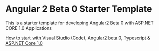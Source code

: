 # Angular 2 Beta 0 Starter Template

This is a starter template for developing Angular2 Beta 0 with ASP.NET CORE 1.0 Applications

<a href="http://offering.solutions/articles/asp-net/how-to-start-with-visual-studio-code-angular2-beta-0-typescript-asp-net-core-1-0/">How to start with Visual Studio (Code), Angular2 beta 0, Typescript & ASP.NET Core 1.0 </a>
